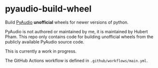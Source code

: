 # pyaudio-build-wheel

Build [PyAudio](https://people.csail.mit.edu/hubert/pyaudio/) **unofficial**
wheels for newer versions of python.

PyAudio is not authored or maintained by me, it is maintained by Hubert Pham.
This repo only contains code for building unofficial wheels from the publicly
available PyAudio source code.

This is currently a work in progress.

The GitHub Actions workflow is defined in `.github/workflows/main.yml`.
